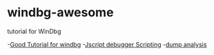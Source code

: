 # windbg-awesome
tutorial for WinDbg

-[Good Tutorial for windbg](https://stackoverflow.com/questions/4946685/good-tutorial-for-windbg)
-[Jscript debugger Scripting](https://docs.microsoft.com/en-us/windows-hardware/drivers/debugger/javascript-debugger-scripting)
-[dump analysis](http://www.dumpanalysis.org/)
